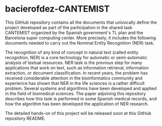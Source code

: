 # bacierofdez-CANTEMIST
This GitHub repository contains all the documents that univocally define the project developed as part of the participation in the shared task CANTEMIST organized by the Spanish government's TL plan and the Barcelona super computing center. More precisely, it includes the following documents needed to carry out the Nominal Entity Recognition (NER) task.


The recognition of any kind of concept in natural text (called entity recognition, NER) is a core technology for automatic or semi-automatic analysis of textual resources. NER task is the previous step for many applications that work on text, such as information retrieval, information extraction, or document classification. In recent years, the problem has received considerable attention in the bioinformatics community and experience has shown that NER in the life sciences is a rather difficult problem. Several systems and algorithms have been developed and applied in the field of biomedical sciences. The paper adjoining this repository describes how this task is performed in some Spanish medical records, and how the algorithm has been developed the application of NER research.

The detailed hands-on of this project will be released soon at this GitHub repository README.